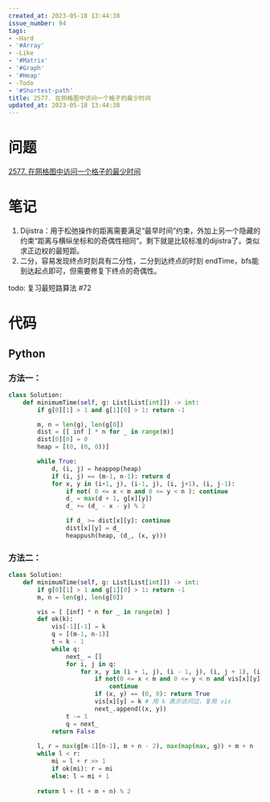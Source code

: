```yaml
---
created_at: 2023-05-18 13:44:38
issue_number: 94
tags:
- ~Hard
- '#Array'
- -Like
- '#Matrix'
- '#Graph'
- '#Heap'
- -Todo
- '#Shortest-path'
title: 2577. 在网格图中访问一个格子的最少时间
updated_at: 2023-05-18 13:44:38
---
```


# 问题

[2577. 在网格图中访问一个格子的最少时间](https://leetcode.cn/problems/minimum-time-to-visit-a-cell-in-a-grid/)

# 笔记

1. Dijistra：用于松弛操作的距离需要满足“最早时间”约束，外加上另一个隐藏的约束“距离与横纵坐标和的奇偶性相同”。剩下就是比较标准的dijistra了。类似求正边权的最短距。
2. 二分，容易发现终点时刻具有二分性，二分到达终点的时刻 endTime，bfs能到达起点即可，但需要修复下终点的奇偶性。

todo: 复习最短路算法 #72 

# 代码

## Python

### 方法一：

```python
class Solution:
    def minimumTime(self, g: List[List[int]]) -> int:
        if g[0][1] > 1 and g[1][0] > 1: return -1

        m, n = len(g), len(g[0])
        dist = [[ inf ] * n for _ in range(m)]
        dist[0][0] = 0
        heap = [(0, (0, 0))]

        while True:
            d, (i, j) = heappop(heap)
            if (i, j) == (m-1, n-1): return d
            for x, y in (i+1, j), (i-1, j), (i, j+1), (i, j-1):
                if not( 0 <= x < m and 0 <= y < n ): continue
                d_ = max(d + 1, g[x][y])
                d_ += (d_ - x - y) % 2

                if d_ >= dist[x][y]: continue
                dist[x][y] = d_
                heappush(heap, (d_, (x, y)))
```

### 方法二：

```python
class Solution:
    def minimumTime(self, g: List[List[int]]) -> int:
        if g[0][1] > 1 and g[1][0] > 1: return -1
        m, n = len(g), len(g[0])

        vis = [ [inf] * n for _ in range(m) ]
        def ok(k):
            vis[-1][-1] = k
            q = [(m-1, n-1)]
            t = k - 1
            while q:
                next_ = []
                for i, j in q:
                    for x, y in (i + 1, j), (i - 1, j), (i, j + 1), (i, j - 1):
                        if not(0 <= x < m and 0 <= y < n and vis[x][y] != k and g[x][y] <= t):
                            continue
                        if (x, y) == (0, 0): return True
                        vis[x][y] = k # 用 k 表示访问过，复用 vis
                        next_.append((x, y))
                t -= 1
                q = next_
            return False
        
        l, r = max(g[m-1][n-1], m + n - 2), max(map(max, g)) + m + n
        while l < r:
            mi = l + r >> 1
            if ok(mi): r = mi
            else: l = mi + 1
        
        return l + (l + m + n) % 2
```